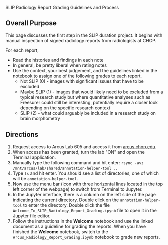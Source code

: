 SLIP Radiology Report Grading Guidelines and Process

## Overall Purpose

This page discusses the first step in the SLIP duration project. It begins with manual inspection of signed radiology reports from radiologists at CHOP. 

For each report, 
- Read the histories and findings in each note
- In general, be pretty liberal when rating notes
- Use the context, your best judgement, and the guidelines linked in the notebook to assign one of the following grades to each report.
    - Not SLIP (0) - images with significant issues that have to be excluded
    - Maybe SLIP (1) - images that would likely need to be excluded from a typical research study but where quantitative analyses such as Freesurer could still be interesting, potentially require a closer look depending on the specific research context
    - SLIP (2) - what could arguably be included in a research study on brain morphometry


## Directions

1. Request access to Arcus Lab 605 and access it from [arcus.chop.edu](arcus.chop.edu). 
2. When access has been granted, turn the lab "ON" and open the Terminal application.
3. Manually type the following command and hit enter: `rsync -avz /mnt/arcus/lab/shared/annotation-helper-tool .`.
4. Type `ls` and hit enter. You should see a list of directories, one of which will be `annotation-helper-tool`.
5. Now use the menu bar (icon with three horizontal lines located in the top left corner of the webpage) to switch from Terminal to Jupyter.
6. In the Jupyter interface, there is a column on the left side of the page indicating the current directory. Double click on the `annotation-helper-tool` to enter the directory. Double click the file `Welcome_To_SLIP_Radiology_Report_Grading.ipynb` file to open it in the Jupyter file editor.
7. Follow the instructions in the **Welcome** notebook and use the linked document as a guideline for grading the reports. When you have finished the **Welcome** notebook, switch to the `Arcus_Radiology_Report_Grading.ipynb` notebook to grade new reports.


